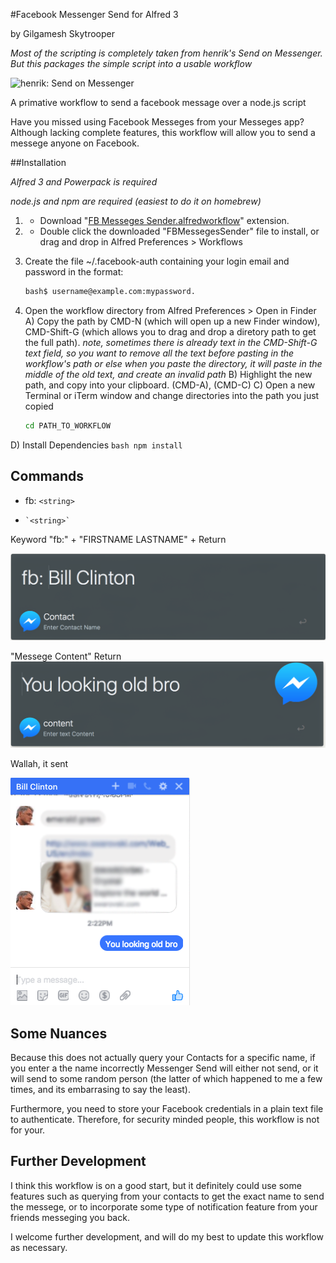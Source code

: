 #Facebook Messenger Send for Alfred 3

by Gilgamesh Skytrooper

*Most of the scripting is completely taken from henrik's Send on Messenger. But this packages the simple script into a usable workflow*

![henrik: Send on Messenger]("https://gist.github.com/henrik/cffa4b465fa50b612bb1")



A primative workflow to send a facebook message over a node.js script

Have you missed using Facebook Messeges from your Messeges app? Although lacking complete features, this workflow will allow you to send a messege anyone on Facebook.



##Installation

*Alfred 3 and Powerpack is required*

*node.js and npm are required (easiest to do it on homebrew)*

1) - Download "[FB Messeges Sender.alfredworkflow](https://github.com/gilgameshskytrooper/FB-Messeges-Sender-Alfred-Workflow/FBMessegesSender)" extension.

2) - Double click the downloaded "FBMessegesSender" file to install, or drag and drop in Alfred Preferences > Workflows

3) Create the file ~/.facebook-auth containing your login email and password in the format:
    ```bash
    bash$ username@example.com:mypassword.
    ```

4) Open the workflow directory from Alfred Preferences > Open in Finder
A) Copy the path by CMD-N (which will open up a new Finder window), CMD-Shift-G (which allows you to drag and drop a diretory path to get the full path).
    *note, sometimes there is already text in the CMD-Shift-G text field, so you want to remove all the text before pasting in the workflow's path or else when you paste the directory, it will paste in the middle of the old text, and create an invalid path*
B) Highlight the new path, and copy into your clipboard. (CMD-A), (CMD-C)
C) Open a new Terminal or iTerm window and change directories into the path you just copied
    ```bash
    cd PATH_TO_WORKFLOW
    ```
D) Install Dependencies
    ```bash
      npm install
    ```





## Commands

- fb: `<string>`
-     `<string>`

Keyword "fb:" + "FIRSTNAME LASTNAME" + Return

![Keyword](assets/keyword.png)

"Messege Content" Return
![Content](assets/content.png)

Wallah, it sent

![Proof](assets/sent.png)


## Some Nuances

Because this does not actually query your Contacts for a specific name, if you enter a the name incorrectly Messenger Send will either not send, or it will send to some random person (the latter of which happened to me a few times, and its embarrasing to say the least).

Furthermore, you need to store your Facebook credentials in a plain text file to authenticate. Therefore, for security minded people, this workflow is not for your.

## Further Development

I think this workflow is on a good start, but it definitely could use some features such as querying from your contacts to get the exact name to send the messege, or to incorporate some type of notification feature from your friends messeging you back.

I welcome further development, and will do my best to update this workflow as necessary.